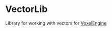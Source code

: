 # VectorLib

Library for working with vectors for [VoxelEngine](https://github.com/MihailRis/VoxelEngine-Cpp/tree/main)
